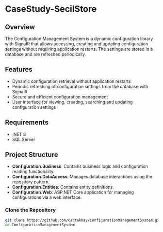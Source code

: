 # CaseStudy-SecilStore

## Overview

The Configuration Management System is a dynamic configuration library with SignalR that allows accessing, creating and updating configuration settings without requiring application restarts. The settings are stored in a database and are refreshed periodically.

## Features

- Dynamic configuration retrieval without application restarts
- Periodic refreshing of configuration settings from the database with SignalR
- Secure and efficient configuration management
- User interface for viewing, creating, searching and updating configuration settings

## Requirements

- .NET 8
- SQL Server 

## Project Structure

- **Configuration.Business**: Contains business logic and configuration reading functionality.
- **Configuration.DataAccess**: Manages database interactions using the repository pattern.
- **Configuration.Entities**: Contains entity definitions.
- **Configuration.Web**: ASP.NET Core application for managing configurations via a web interface.

### Clone the Repository

```bash
git clone https://github.com/cantokhay/ConfigurationManagementSystem.git
cd ConfigurationManagementSystem
